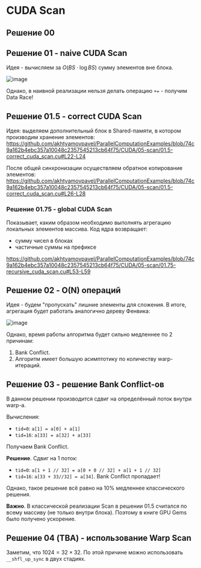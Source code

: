 # CUDA Scan

## Решение 00

## Решение 01 - naive CUDA Scan

Идея - вычисляем за $O(BS \cdot \log BS)$ сумму элементов вне блока.

![image](https://github.com/akhtyamovpavel/ParallelComputationExamples/assets/5366960/54f958f2-60c5-499a-81a1-450e4ef18477)

Однако, в наивной реализации нельзя делать операцию `+=` - получим Data Race!

## Решение 01.5 - correct CUDA Scan

Идея: выделяем дополнительный блок в Shared-памяти, в котором производим хранение элементов:
https://github.com/akhtyamovpavel/ParallelComputationExamples/blob/74c9a162b4ebc357a10048c2357545213cb64f75/CUDA/05-scan/01.5-correct_cuda_scan.cu#L22-L24

После общей синхронизации осуществляем обратное копирование элементов:
https://github.com/akhtyamovpavel/ParallelComputationExamples/blob/74c9a162b4ebc357a10048c2357545213cb64f75/CUDA/05-scan/01.5-correct_cuda_scan.cu#L26-L28

### Решение 01.75 - global CUDA Scan

Показывает, каким образом необходимо выполнять агрегацию локальных элементов массива. Код ядра возвращает:
* сумму чисел в блоках
* частичные суммы на префиксе

https://github.com/akhtyamovpavel/ParallelComputationExamples/blob/74c9a162b4ebc357a10048c2357545213cb64f75/CUDA/05-scan/01.75-recursive_cuda_scan.cu#L53-L59

## Решение 02 - O(N) операций
Идея - будем "пропускать" лишние элементы для сложения. В итоге, агрегация будет работать аналогично дереву Фенвика:

![image](https://github.com/akhtyamovpavel/ParallelComputationExamples/assets/5366960/abbc5884-31a3-4e68-9f17-0899e1077db8)

Однако, время работы алгоритма будет сильно медленнее по 2 причинам:
1. Bank Conflict.
2. Алгоритм имеет большую асимптотику по количеству warp-итераций.

## Решение 03 - решение Bank Conflict-ов

В данном решении производится сдвиг на определённый поток внутри warp-а. 

Вычисления:
* `tid=0`: `a[1] = a[0] + a[1]`
* `tid=16`: `a[33] = a[32] + a[33]`

Получаем Bank Conflict.

**Решение**. Сдвиг на 1 поток:
* `tid=0`: `a[1 + 1 // 32] = a[0 + 0 // 32] + a[1 + 1 // 32]`
* `tid=16`: `a[33 + 33//32] = a[34]`. Bank Conflict пропадает!

Однако, такое решение всё равно на 10% медленнее классического решения.

**Важно**. В классической реализации Scan в решении 01.5 считался по всему массиву (не только внутри блока). Поэтому в книге GPU Gems было получено ускорение.

## Решение 04 (TBA) - использование Warp Scan

Заметим, что $1024 = 32 \times 32$. По этой причине можно использовать `__shfl_up_sync` в двух стадиях.
